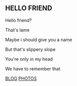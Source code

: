 ## HELLO FRIEND
Hello friend?

That's lame

Maybe i should give you a name

But that's slippery slope

You're only in my head

We have to remember that

[BLOG](/blog)
[PHOTOS](/photos)